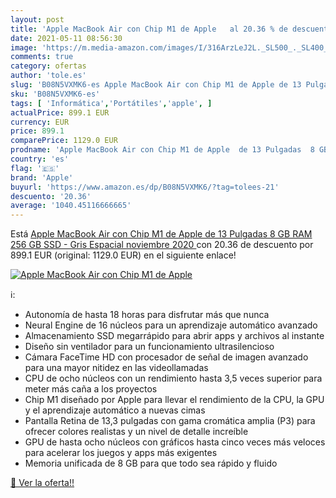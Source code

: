 ```yaml
---
layout: post
title: 'Apple MacBook Air con Chip M1 de Apple   al 20.36 % de descuento'
date: 2021-05-11 08:56:30
image: 'https://m.media-amazon.com/images/I/316ArzLeJ2L._SL500_._SL400_.jpg'
comments: true
category: ofertas
author: 'tole.es'
slug: 'B08N5VXMK6-es Apple MacBook Air con Chip M1 de Apple de 13 Pulgadas 8 GB...'
sku: 'B08N5VXMK6-es'
tags: [ 'Informática','Portátiles','apple', ]
actualPrice: 899.1 EUR
currency: EUR
price: 899.1
comparePrice: 1129.0 EUR
prodname: 'Apple MacBook Air con Chip M1 de Apple  de 13 Pulgadas  8 GB RAM  256 GB SSD  - Gris Espacial  noviembre 2020 '
country: 'es'
flag: '🇪🇸'
brand: 'Apple'
buyurl: 'https://www.amazon.es/dp/B08N5VXMK6/?tag=tolees-21'
descuento: '20.36'
average: '1040.45116666665'
---
```


Está [Apple MacBook Air con Chip M1 de Apple  de 13 Pulgadas  8 GB RAM  256 GB SSD  - Gris Espacial  noviembre 2020 ](https://www.amazon.es/dp/B08N5VXMK6/?tag=tolees-21) con 20.36 de descuento por 899.1 EUR (original: 1129.0 EUR) en el siguiente enlace!

[![Apple MacBook Air con Chip M1 de Apple  ](https://m.media-amazon.com/images/I/316ArzLeJ2L._SL500_._SL400_.jpg)](https://www.amazon.es/dp/B08N5VXMK6/?tag=tolees-21)

ℹ️:

- Autonomía de hasta 18 horas para disfrutar más que nunca
- Neural Engine de 16 núcleos para un aprendizaje automático avanzado
- Almacenamiento SSD megarrápido para abrir apps y archivos al instante
- Diseño sin ventilador para un funcionamiento ultrasilencioso
- Cámara FaceTime HD con procesador de señal de imagen avanzado para una mayor nitidez en las videollamadas
- CPU de ocho núcleos con un rendimiento hasta 3,5 veces superior para meter más caña a los proyectos
- Chip M1 diseñado por Apple para llevar el rendimiento de la CPU, la GPU y el aprendizaje automático a nuevas cimas
- Pantalla Retina de 13,3 pulgadas con gama cromática amplia (P3) para ofrecer colores realistas y un nivel de detalle increíble
- GPU de hasta ocho núcleos con gráficos hasta cinco veces más veloces para acelerar los juegos y apps más exigentes
- Memoria unificada de 8 GB para que todo sea rápido y fluido

[🛒 Ver la oferta!!](https://www.amazon.es/dp/B08N5VXMK6/?tag=tolees-21)

